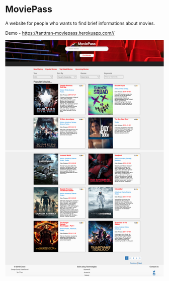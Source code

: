 # MoviePass
A website for people who wants to find brief informations about movies.

Demo - https://tanttran-moviepass.herokuapp.com//

<img src="public/image/moviescreen1.png">
<img src="public/image/moviescreen2.png">